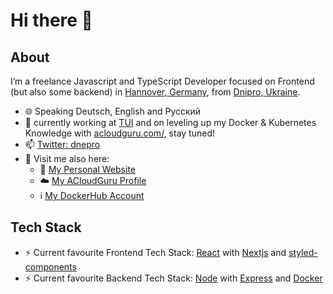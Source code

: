 # Hi there 👋

<!--
**dnepro/dnepro** is a ✨ _special_ ✨ repository because its `README.md` (this file) appears on your GitHub profile.

Here are some ideas to get you started:
-->

## About

I’m a freelance Javascript and TypeScript Developer focused on Frontend (but also some backend) in [Hannover, Germany](https://www.google.com/maps/place/Hannover/@52.3795836,9.6213892,6.5z), from [Dnipro, Ukraine](https://www.google.com/maps/place/Dnipro/@48.4624412,34.8602724,6.5z).

- 🌐 Speaking Deutsch, English and Русский
- 🌱 currently working at [TUI](https://www.tui.com) and on leveling up my Docker & Kubernetes Knowledge with [acloudguru.com/](https://acloudguru.com), stay tuned!
- 📫 [Twitter: dnepro](https://twitter.com/dnepro)
- 📑 Visit me also here: 
  - 🔎 [My Personal Website](https://roman-minchyn.de)
  - ☁️ [My ACloudGuru Profile](https://learn.acloud.guru/profile/dnepro)
  - ℹ️ [My DockerHub Account](https://hub.docker.com/u/dnepro)

## Tech Stack

- ⚡ Current favourite Frontend Tech Stack: [React](https://github.com/facebook/react) with [Nextjs](https://github.com/vercel/next.js) and [styled-components](https://github.com/styled-components/styled-components)
- ⚡ Current favourite Backend Tech Stack: [Node](https://github.com/nodejs/node) with [Express](https://github.com/expressjs/express) and [Docker](https://docker.com)
